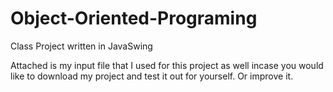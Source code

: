 # Object-Oriented-Programing
Class Project written in JavaSwing

Attached is my input file that I used for this project as well incase you would like to download
my project and test it out for yourself. Or improve it.
